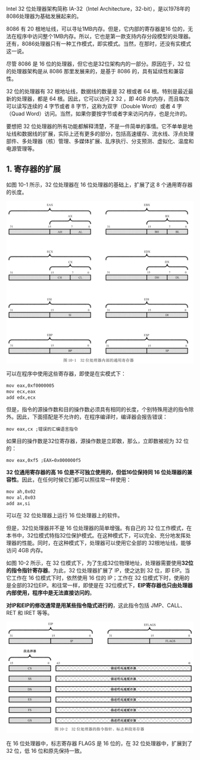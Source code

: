 Intel 32 位处理器架构简称 IA-32（Intel Architecture，32-bit），是以1978年的8086处理器为基础发展起来的。

8086 有 20 根地址线，可以寻址1MB内存。但是，它内部的寄存器是16 位的，无法在程序中访问整个1MB内存。所以，它也是第一款支持内存分段模型的处理器。还有，8086处理器只有一种工作模式，即实模式。当然，在那时，还没有实模式这一说。

尽管 8086 是 16 位的处理器，但它也是32位架构内的一部分。原因在于，32 位的处理器架构是从 8086 那里发展来的，是基于 8086 的，具有延续性和兼容性。

32 位的处理器有 32 根地址线，数据线的数量是 32 根或者 64 根。特别是最近最新的处理器，都是 64 根。因此，它可以访问 2 32 ，即 4GB 的内存，而且每次可以读写连续的 4 字节或者 8 字节，这称为双字（Double Word）或者 4 字（Quad Word）访问。当然，如果你要按字节或者字来访问内存，也是允许的。

要想把 32 位处理器的所有功能都解释清楚，不是一件简单的事情。它不单单是地址线和数据线的扩展，实际上还有更多的部分，包括高速缓存、流水线、浮点处理部件、多处理器（核）管理、多媒体扩展、乱序执行、分支预测、虚拟化、温度和电源管理等。

## 1. 寄存器的扩展

如图 10-1 所示，32 位处理器在 16 位处理器的基础上，扩展了这 8 个通用寄存器的长度。

![config](images/1.png)

可以在程序中使用这些寄存器，即使是在实模式下：

```
mov eax,0xf0000005
mov ecx,eax
add edx,ecx
```

但是，指令的源操作数和目的操作数必须具有相同的长度，个别特殊用途的指令除外。因此，下面搭配是不允许的，在程序编译时，编译器会报告错误：

```
mov eax,cx ;错误的汇编语言指令
```

如果目的操作数是32位寄存器，源操作数是立即数，那么，立即数被视为 32 位的：

```
mov eax,0xf5 ;EAX←0x000000f5
```

**32 位通用寄存器的高 16 位是不可独立使用的，但低16位保持同 16 位处理器的兼容性**。因此，在任何时候它们都可以照往常一样使用：

```
mov ah,0x02
mov al,0x03
add ax,si
```

可以在 32 位处理器上运行 16 位处理器上的软件。

但是，32位处理器并不是 16 位处理器的简单增强。有自己的 32 位工作模式，在本书中，32位模式特指32位保护模式。在这种模式下，可以完全、充分地发挥处理器的性能。同时，在这种模式下，处理器可以使用它全部的 32根地址线，能够访问 4GB 内存。

如图 10-2 所示，在 32 位模式下，为了生成32位物理地址，处理器需要使用**32位的指令指针寄存器**。为此，32 位处理器扩展了 IP，使之达到 32 位，即 EIP。当它工作在 16 位模式下时，依然使用 16 位的 IP；工作在 32 位模式下时，使用的是全部的32位EIP。和往常一样，即使是在 32位模式下，**EIP寄存器也只由处理器内部使用，程序中是无法直接访问的**。

**对IP和EIP的修改通常是用某些指令隐式进行的**，这此指令包括 JMP、CALL、RET 和 IRET 等等。

![config](images/2.png)

在 16 位处理器中，标志寄存器 FLAGS 是 16 位的，在 32 位处理器中，扩展到了 32 位，低 16 位和原先保持一致。

